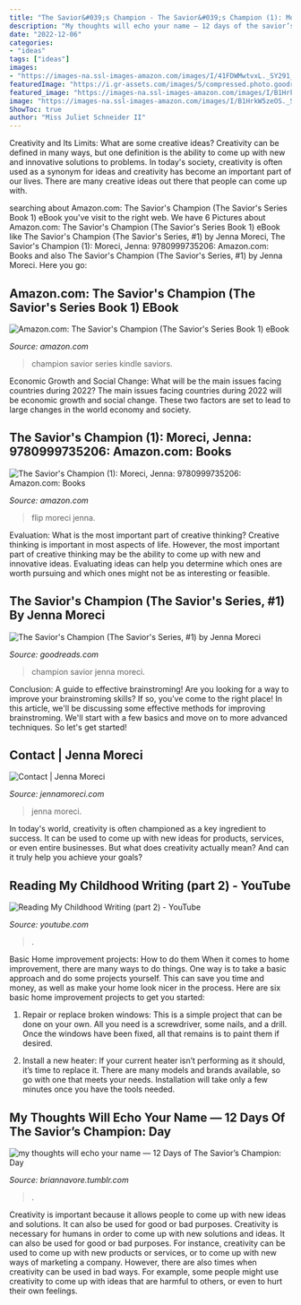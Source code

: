 ```yaml
---
title: "The Savior&#039;s Champion - The Savior&#039;s Champion (1): Moreci, Jenna: 9780999735206: Amazon.com: Books"
description: "My thoughts will echo your name — 12 days of the savior’s champion: day"
date: "2022-12-06"
categories:
- "ideas"
tags: ["ideas"]
images:
- "https://images-na.ssl-images-amazon.com/images/I/41FDWMwtvxL._SY291_BO1,204,203,200_QL40_ML2_.jpg"
featuredImage: "https://i.gr-assets.com/images/S/compressed.photo.goodreads.com/books/1517284546i/38240456._UY630_SR1200,630_.jpg"
featured_image: "https://images-na.ssl-images-amazon.com/images/I/B1HrkW5zeOS._SY300_.png"
image: "https://images-na.ssl-images-amazon.com/images/I/B1HrkW5zeOS._SY300_.png"
ShowToc: true
author: "Miss Juliet Schneider II"
---
```



Creativity and Its Limits: What are some creative ideas?
Creativity can be defined in many ways, but one definition is the ability to come up with new and innovative solutions to problems. In today's society, creativity is often used as a synonym for ideas and creativity has become an important part of our lives. There are many creative ideas out there that people can come up with.

	

		
searching about Amazon.com: The Savior&#039;s Champion (The Savior&#039;s Series Book 1) eBook you've visit to the right web. We have 6 Pictures about Amazon.com: The Savior&#039;s Champion (The Savior&#039;s Series Book 1) eBook like The Savior&#039;s Champion (The Savior&#039;s Series, #1) by Jenna Moreci, The Savior&#039;s Champion (1): Moreci, Jenna: 9780999735206: Amazon.com: Books and also The Savior&#039;s Champion (The Savior&#039;s Series, #1) by Jenna Moreci. Here you go:
		
    
## Amazon.com: The Savior&#039;s Champion (The Savior&#039;s Series Book 1) EBook

<img loading=lazy src="https://images-na.ssl-images-amazon.com/images/I/B1HrkW5zeOS._SY300_.png" onerror="this.onerror=null;this.src='https://tse4.mm.bing.net/th?id=OIP.9wmtmEqaFAYC9zEVPhH3-AAAAA&amp;pid=15.1';" alt="Amazon.com: The Savior&#039;s Champion (The Savior&#039;s Series Book 1) eBook">

_Source: amazon.com_

>champion savior series kindle saviors. 

	

Economic Growth and Social Change: What will be the main issues facing countries during 2022?
The main issues facing countries during 2022 will be economic growth and social change. These two factors are set to lead to large changes in the world economy and society.

    
## The Savior&#039;s Champion (1): Moreci, Jenna: 9780999735206: Amazon.com: Books

<img loading=lazy src="https://images-na.ssl-images-amazon.com/images/I/41FDWMwtvxL._SY291_BO1,204,203,200_QL40_ML2_.jpg" onerror="this.onerror=null;this.src='https://tse4.mm.bing.net/th?id=OIP.D4Uq4FOdQSj7yLMtZx27ZAAAAA&amp;pid=15.1';" alt="The Savior&#039;s Champion (1): Moreci, Jenna: 9780999735206: Amazon.com: Books">

_Source: amazon.com_

>flip moreci jenna. 

	

Evaluation: What is the most important part of creative thinking?
Creative thinking is important in most aspects of life. However, the most important part of creative thinking may be the ability to come up with new and innovative ideas. Evaluating ideas can help you determine which ones are worth pursuing and which ones might not be as interesting or feasible.

    
## The Savior&#039;s Champion (The Savior&#039;s Series, #1) By Jenna Moreci

<img loading=lazy src="https://i.gr-assets.com/images/S/compressed.photo.goodreads.com/books/1517284546i/38240456._UY630_SR1200,630_.jpg" onerror="this.onerror=null;this.src='https://tse2.mm.bing.net/th?id=OIP.LbnJPkGTe6yQ6ekuCpix3gHaD4&amp;pid=15.1';" alt="The Savior&#039;s Champion (The Savior&#039;s Series, #1) by Jenna Moreci">

_Source: goodreads.com_

>champion savior jenna moreci. 

	

Conclusion: A guide to effective brainstroming!
Are you looking for a way to improve your brainstroming skills? If so, you've come to the right place! In this article, we'll be discussing some effective methods for improving brainstroming. We'll start with a few basics and move on to more advanced techniques. So let's get started!

    
## Contact | Jenna Moreci

<img loading=lazy src="https://static.wixstatic.com/media/60bf9d_adf70e94d7cc44ed8137c42d578cf05d~mv2.jpg/v1/crop/x_0,y_0,w_981,h_1236/fill/w_460,h_580,al_c,q_80,usm_0.66_1.00_0.01/60bf9d_adf70e94d7cc44ed8137c42d578cf05d~mv2.jpg" onerror="this.onerror=null;this.src='https://tse1.mm.bing.net/th?id=OIP.IC4BBBFOAQMabVmk5Z102QAAAA&amp;pid=15.1';" alt="Contact | Jenna Moreci">

_Source: jennamoreci.com_

>jenna moreci. 

	

In today's world, creativity is often championed as a key ingredient to success. It can be used to come up with new ideas for products, services, or even entire businesses. But what does creativity actually mean? And can it truly help you achieve your goals?

    
## Reading My Childhood Writing (part 2) - YouTube

<img loading=lazy src="https://i.ytimg.com/vi/9nY8UmzKxlE/maxresdefault.jpg" onerror="this.onerror=null;this.src='https://tse2.mm.bing.net/th?id=OIP.F3jFjQI5Vmn_I9KJk_iz9QHaEK&amp;pid=15.1';" alt="Reading My Childhood Writing (part 2) - YouTube">

_Source: youtube.com_

>. 

	

Basic Home improvement projects: How to do them
When it comes to home improvement, there are many ways to do things. One way is to take a basic approach and do some projects yourself. This can save you time and money, as well as make your home look nicer in the process. Here are six basic home improvement projects to get you started:
1) Repair or replace broken windows: This is a simple project that can be done on your own. All you need is a screwdriver, some nails, and a drill. Once the windows have been fixed, all that remains is to paint them if desired.

2) Install a new heater: If your current heater isn’t performing as it should, it’s time to replace it. There are many models and brands available, so go with one that meets your needs. Installation will take only a few minutes once you have the tools needed.

    
## My Thoughts Will Echo Your Name — 12 Days Of The Savior’s Champion: Day

<img loading=lazy src="https://66.media.tumblr.com/a1dc84b223b2155169e86b6c2a825ea2/tumblr_pj2v5zwyiU1tbgqse_640.jpg" onerror="this.onerror=null;this.src='https://tse2.mm.bing.net/th?id=OIP.7osSTlU_beOGFvq49r0iDgHaHa&amp;pid=15.1';" alt="my thoughts will echo your name — 12 Days of The Savior’s Champion: Day">

_Source: briannavore.tumblr.com_

>. 

	

Creativity is important because it allows people to come up with new ideas and solutions. It can also be used for good or bad purposes.
Creativity is necessary for humans in order to come up with new solutions and ideas. It can also be used for good or bad purposes. For instance, creativity can be used to come up with new products or services, or to come up with new ways of marketing a company. However, there are also times when creativity can be used in bad ways. For example, some people might use creativity to come up with ideas that are harmful to others, or even to hurt their own feelings.

